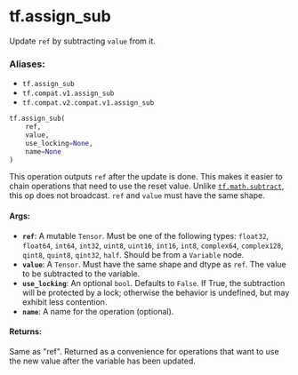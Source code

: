 <div itemscope itemtype="http://developers.google.com/ReferenceObject">
<meta itemprop="name" content="tf.assign_sub" />
<meta itemprop="path" content="Stable" />
</div>

# tf.assign_sub

Update `ref` by subtracting `value` from it.

### Aliases:

* `tf.assign_sub`
* `tf.compat.v1.assign_sub`
* `tf.compat.v2.compat.v1.assign_sub`

``` python
tf.assign_sub(
    ref,
    value,
    use_locking=None,
    name=None
)
```

<!-- Placeholder for "Used in" -->

This operation outputs `ref` after the update is done.
This makes it easier to chain operations that need to use the reset value.
Unlike <a href="../tf/math/subtract.md"><code>tf.math.subtract</code></a>, this op does not broadcast. `ref` and `value`
must have the same shape.

#### Args:


* <b>`ref`</b>: A mutable `Tensor`. Must be one of the following types: `float32`,
  `float64`, `int64`, `int32`, `uint8`, `uint16`, `int16`, `int8`,
  `complex64`, `complex128`, `qint8`, `quint8`, `qint32`, `half`. Should be
  from a `Variable` node.
* <b>`value`</b>: A `Tensor`. Must have the same shape and dtype as `ref`. The value to
  be subtracted to the variable.
* <b>`use_locking`</b>: An optional `bool`. Defaults to `False`. If True, the
  subtraction will be protected by a lock; otherwise the behavior is
  undefined, but may exhibit less contention.
* <b>`name`</b>: A name for the operation (optional).


#### Returns:

Same as "ref".  Returned as a convenience for operations that want
to use the new value after the variable has been updated.
